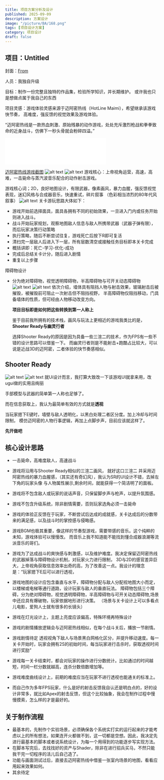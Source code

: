 ```yaml
---
title: 项目方案分析及设计
published: 2025-09-09
description: 方案设计
image: "/picture/BA/168.png"
tags: [项目设计方案]
category: 项目设计
draft: false
---
```

## 项目：Untitled
封面：[From](https://www.pixiv.net/artworks/134607427)

人员：我独自升级

目标：制作一份完整且独特的作品集，检验所学知识，并长期维护。
<span class="spoiler">
  或许我也只是想做点属于我自己的东西
</span>

项目灵感：游戏体验灵感来源于迈阿密热线（HotLine Maimi），希望继承该游戏快节奏，
高难度，强反馈的视觉效果及游戏体验。

“迈阿密热线是一款热血刺激、原始残暴的动作游戏，处处充斥激烈枪战和拳拳致命的近身战斗，仿佛下一秒头骨就会粉碎四溢。”
<iframe frameborder="no" border="0" marginwidth="0" marginheight="0" width=330 height=86 src="//music.163.com/outchain/player?type=2&id=31245056&auto=1&height=66"></iframe>

[迈阿密热线游戏截图](/picture/hotline/miami.jpg)
![alt text](image-3.png)
![alt text](image-2.png)
游戏核心：上帝视角运营，高速，高难，一击毙命与蒸汽波音乐配合的动作射击游戏。

游戏核心词；2D，良好地图设计，有限武器，像素画风，暴力血腥，强反馈视觉表现，迷幻风格与合成器音乐，快速重试，碎片叙事
（色彩相当浓烈的80年代风叙事）
![alt text](image-1.png)
关卡游玩思路大体如下：
- 游戏开始前选择面具，面具各拥有不同的初始效果，一旦进入门内或任务开始则进入战斗。
- 战斗开始玩家规划，观察地图敌人信息与敌人所携带武器（武器子弹有限），而后玩家决策行动策略
- 执行策略，随后不断尝试往复，游戏死亡后按下R即可复活
- 清扫完一层敌人后进入下一层，所有层数清空或接触任务目标即本关卡完成
- 概括讲即：死亡-学习-优化-成功
- 完成后总结关卡计分，随后进入剧情
- 重复以上步骤

障碍物设计
- 分为绝对障碍物，视觉透明障碍物，半高障碍物与可开关动态障碍物
![alt text](86bfb05e57411d9bb1b72388db3045eb.png)
![alt text](b6f31cc568e0e9113ec6a918ec4f65f2.png)
依次介绍，墙体具有阻挡人物与射击效果，玻璃射击后被摧毁，被摧毁前可阻止一次射击但不阻挡视野，
半高障碍物仅阻挡移动，门具备墙体的性质，但可经由人物移动改变方向。

   **项目目标即是如何把这些转换到第一人称上**

  鉴于目前我所拥有的技术栈，画风与玩法上更相近的游戏我类比的是，**Shooter Ready与幽灵行者**

  选择Shooter Ready的原因是因为具备一些三渲二的技术，作为FPS有一些不错的设计思路可以借鉴一下。
  而幽灵行者则是不能射击+跑酷占比较大，可以说是近战3D的迈阿密，二者体验的快节奏感相似。

## Shooter Ready
![alt text](f83d5f121d7a06ece4b65e47439558e8.png)
![alt text](7aef9dfd25ac23efd228eeb676e138f5.png)
就Ui设计而言，我打算大致改一下该游戏UI就拿来用，改ugui做的实用且绚丽

手部模型与武器的简单第一人称也足够了。

而在信息获取上，我认为最简单有效的方式就是**透视**

当玩家摁下E键时，墙壁与敌人透明化，以黑白处理二者区分度。加上冷却与时间限制，
模仿迈阿密的人物行事逻辑，再加上点脚步声，目前应该就这样了。

**先开做吧**

## 核心设计思路
- 一击毙命，高难度敌人，高速战斗

- 游戏将沿用与Shooter Ready相似的三渲二画风，<span class="spoiler">
  就好这口三渲二
</span>并采用迈阿密热线的暴力血腥感，（其实还有奇幻风），我认为SR的UI设计不错，去掉左下角的玩家头像
与人物属性展示,剩余时间，就能获得一个简洁明了的面板。
- 游戏将不包含敌人或玩家的说话声音，只保留脚步声与枪声，以提升氛围感。
- 游戏不包含升级系统，除非剧情需要，否则玩家选角必须一击毙命
- 游戏的体验正反馈在于玩家，不断尝试后达成的成就感，关卡达成后的分数带来的满足感，以及战斗时的掌控感与侵略感。
- 游戏BGM也极其重要，像这样的节奏型游戏，需要带感的音乐。这个纯粹的未知，游戏体验可以慢慢改。
  而音乐上我不知道能不能找到懂合成器浪潮等流派音乐的哥们。
- 游戏为了达成战斗的爽快感与刺激感，以及维护难度。我决定保留迈阿密热线的武器掉落与障碍物设计机制，对玩家火力进行限制，
3D与2D的感官差异巨大，上帝视角获取信息效率出奇的高，为了改善这一点。我设计的理念是：“玩家摁下E后可以进行透视，
- 游戏地图的设计应包含垂直与水平，障碍物分配与敌人分配视地图大小而定，以楼梯或电梯等通行道路，设计玩家与敌人的垂直玩法。
障碍物包括三个障碍，分为绝对障碍物，视觉透明障碍物，半高障碍物与可开关动态障碍物,场景中还应具有爆破物，玩家依据地形进行决策。
（场景与关卡设计上可以多看点儿电影，爱狗人士就有很多的长镜头）
- 游戏在灯光设计上，主题上亮度应该偏高，特殊环境再特殊设计
- 游戏的剧情播放逻辑会与迈阿密热线相似，在每个战斗关后，播放一节剧情。
- 游戏剧情待定
透视视角下敌人与场景黑白网格化区分，并提升移动速度。每一关卡开始时，玩家会拥有2S的初始时间，每当玩家进行击杀时，获取透视时间进行奖励”
- 游戏每一关卡结束时，都会对玩家的操作进行分数统计。比如通过的时间越短，时间一栏分数就越高，连杀分数倍数增加等。
- 游戏难度曲线设计上，前期的难度应当在玩家不进行透视也能通关的标准上。
- 而自己作为多年FPS玩家，什么是好的射击反馈我自认还是明白点的，好的设计非常多，就比如Apex的射击反馈，但这个比较抽象，我会在制作过程中慢慢摸索，怎么样的才是最好的。

## 关于制作流程
- 最基本的，先制作个实验场景，必须确保各个系统实打实的运行起来的才能考虑以上的所有想法，如果连开火都做不到，这一切都是空想。因此，我决定先进行最基本的脚本或者说系统设计，为每一个用得到的功能逐步写实现方法。
- 在脚本写完后，去找找好的资产与Shader，除非在进行招兵买马，不然只能我干完一切程序的活儿后自己造了。
- 功能与画面测试过后，直接去迈阿密热线中借鉴一张室内场景的地图，看看应用起来效果如何。
- 其余待定
